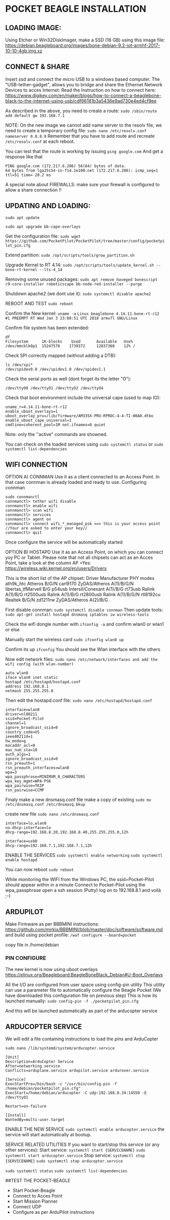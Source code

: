 # POCKET BEAGLE INSTALLATION

## LOADING IMAGE:
Using Etcher or Win32DiskImager, make a SSD (16 GB) using this image file:
 https://debian.beagleboard.org/images/bone-debian-9.2-iot-armhf-2017-10-10-4gb.img.xz

## CONNECT & SHARE
Insert ssd and connect the micro USB to a windows based computer.
The "USB-tether-gadget", allows you to bridge and share the Ethernet Network Devices to acces Internet:
Read the Instruction on how to connect here:
https://www.digikey.com/en/maker/blogs/how-to-connect-a-beaglebone-black-to-the-internet-using-usb/cdf66181b3a5436e9ad730e4ed4cf9ee

As described in the above,  you need to create a route:
`sudo /sbin/route add default gw 192.168.7.1`

NOTE: On the new image we cannot add  name server to the resolv file,
we need to create a temporary config file:
`sudo nano /etc/resolv.conf`
`nameserver 8.8.8.8`
Remember that you have to add route and recreate `/etc/resolv.conf` at each reboot.

You can test that the route is working by issuing `ping google.com`
And get a response like that
```
PING google.com (172.217.6.206) 56(84) bytes of data.
64 bytes from lga25s54-in-f14.1e100.net (172.217.6.206): icmp_seq=1 ttl=51 time= 20.2 ms
```
A special note about FIREWALLS:  make sure your firewall is configured to  allow  a share connection !!

## UPDATING AND LOADING:
`sudo apt update`

`sudo apt upgrade bb-cape-overlays`

Get the configuration file:
`sudo wget https://github.com/PocketPilot/PocketPilot/tree/master/config/pocketpilot_pin.cfg`

Extend partition: 
`sudo /opt/scripts/tools/grow_partition.sh`

Upgrade Kernel to RT 4.14:
`sudo /opt/scripts/tools/update_kernel.sh --bone-rt-kernel --lts-4_14`

Removing some unused packages:
`sudo apt remove haveged bonescript c9-core-installer roboticscape bb-node-red-installer --purge`

Shutdown apache2 (we dont use it):
`sudo systemctl disable apache2`

REBOOT AND TEST
`sudo reboot`
 
Confirm the New kernel:
`uname -a`
`Linux beaglebone 4.14.11-bone-rt-r12 #1 PREEMPT RT Wed Jan 3 23:08:51 UTC 2018 armv7l GNU/Linux`

Confirm file system has been extended:
```
df
Filesystem 		1K-blocks	 Used 		Available 	Use% 
/dev/mmcblk0p1 	15247576 	1739372 	12837360 	12% /
```

Check SPI correctly mapped (without adding a DTB):
```
ls /dev/spi*
/dev/spidev0.0 /dev/spidev1.0 /dev/spidev1.1
```

Check the serial ports as well (dont forget its the letter "O"):
```ls /dev/ttyO*
/dev/ttyO0 /dev/ttyO1 /dev/ttyO2 /dev/ttyO4
```

Check that boot environment include the universal cape (used to map IO):
```cat /boot/uEnv.txt
uname_r=4.14.11-bone-rt-r12
enable_uboot_overlays=1
uboot_overlay_pru=/lib/firmware/AM335X-PRU-RPROC-4-4-TI-00A0.dtbo
enable_uboot_cape_universal=1
cmdline=coherent_pool=1M net.ifnames=0 quiet
```
Note: only the ''active" commands are showned.

You can check on the loaded services using
`sudo systemctl status`
or
`sudo systemctl list-dependencies`


## WIFI CONNECTION

OPTION A) CONNMAN 
Use it as a client connected to an Access Point.
In that case connman is already loaded and ready to use.
Configuring connman
```
sudo connmanctl
connmanctl> tether wifi disable
connmanctl> enable wifi
connmanctl> scan wifi
connmanctl> services
connmanctl> agent on
connmanctl> connect wifi_*_managed_psk ==> this is your access point
//Your are asked to enter your key//
connmanctl> quit
```
Once configure the service will be automatically started


OPTION B) HOSTAPD
Use it as an Access Point, on which you can connect yoy PC or Tablet.
Please note that not all chipsets can act as an Acces Point, 
take a look at the column AP =Yes: 
https://wireless.wiki.kernel.org/en/users/Drivers

This is the short list of the AP chipset:
Driver	    Manufacturer	   PHY modes
ath9k_htc	 Atheros	        B/G/N
carl9170	  ZyDAS/Atheros	  A(1)/B/G/N
libertas_tfMarvell	        B/G
p54usb	    Intersil/Conexant	A(1)/B/G
rt73usb	   Ralink	        A(1)/B/G
rt2500usb	 Ralink	        A(1)/B/G
rt2800usb	Ralink	         A(1)/B/G/N
rtl8192cu	Realtek	        B/G/N
zd1211rw	 ZyDAS/Atheros	  A(2)/B/G

First disable connman:
`sudo systemctl disable connman`
Then update tools:
`sudo apt-get install hostapd dnsmasq iptables iw wireless-tools`


Check the wifi dongle number with 
`ifconfig -a`
and confirm wlan0 or wlan1 or else

Manually start the wireless card
`sudo ifconfig wlan0 up`

Confirm its up 
`ifconfig`
You should see the Wlan interface with the others


Now edit network files:
`sudo nano /etc/network/interfaces and add the wifi config (with wlan-number)`
```
auto wlan0
iface wlan0 inet static
hostapd /etc/hostapd/hostapd.conf
address 192.168.8.1
netmask 255.255.255.0
```

Then edit the hostapd.conf file: 
`sudo nano /etc/hostapd/hostapd.conf`
```
interface=wlan0
driver=nl80211
ssid=Pocket-Pilot
channel=1
ignore_broadcast_ssid=0
country_code=US
ieee80211d=1
hw_mode=g
macaddr_acl=0
max_num_sta=10
auth_algs=1
ignore_broadcast_ssid=0
rsn_preauth=1
rsn_preauth_interfaces=wlan0
wpa=3
wpa_passphrase=MINIMUM_8_CHARACTERS
wpa_key_mgmt=WPA-PSK
wpa_pairwise=TKIP
rsn_pairwise=CCMP
```

Finaly make a new dnsmasq.conf file
make a copy of existing 
`sudo mv /etc/dnsmasq.conf /etc/dnsmasq.bkup`

create new file
`sudo nano /etc/dnsmasq.conf`
```
interface=lo,wlan0
no-dhcp-interface=lo
dhcp-range=192.168.8.20,192.168.8.40,255.255.255.0,12h

interface=usb0
dhcp-range=192.168.7.1,192.168.7.1,12h
```

ENABLE THE SERVICES
`sudo systemctl enable networking`
`sudo systemctl enable hostapd`

You can now reboot
`sudo reboot`

While monitoring the WIFI from the Windows PC, the ssid=Pocket-Pilot should appear within in a minute
Connect to Pocket-Pilot using the wpa_passphrase 
open a ssh session (Putty)
log on to 192.168.8.1
and voilà ;-)


## ARDUPILOT
Make Firmware as per BBBMINI instructions:
https://github.com/mirkix/BBBMINI/blob/master/doc/software/software.md
and build using pocket profile:
`/waf configure --board=pocket`

copy file in /home/debian

### PIN CONFIGURE
The new kernel is now using uboot overlays 
https://elinux.org/Beagleboard:BeagleBoneBlack_Debian#U-Boot_Overlays

All the I/O are configured from user space using config-pin utility
This utility can use a parameter file to automatically configure the Beagle Pocket
(We have downloaded this configuration file on previous step)
This is how its launched manually:
`sudo config-pin -f ./pocketpilot_pin.cfg`

And this will be launched automatically as part of the arducopter service


## ARDUCOPTER SERVICE
We will edit a file containing instructions to load the pins and ArduCopter

`sudo nano /lib/systemd/system/arducopter.service`
```
[Unit]
Description=ArduCopter Service
After=networking.service
Conflicts=arduplane.service ardupilot.service ardurover.service

[Service]
ExecStartPre=/bin/bash -c "/usr/bin/config-pin -f /home/debian/pocketpilot_pin.cfg"
ExecStart=/home/debian/arducopter -C udp:192.168.8.34:14550 -E /dev/ttyO1

Restart=on-failure

[Install]
WantedBy=multi-user.target
```

ENABLE THE NEW SERVICE
`sudo systemctl enable arducopter.service`
the service will start automatically at bootup.



SERVICE RELATED UTILITIES
If you want to start/stop this service (or any other services):
Start service: `systemctl start {SERVICENAME}`
`sudo systemctl start arducopter.service`
Stop service: `systemctl stop {SERVICENAME}`
`sudo systemctl stop arducopter.service`

`sudo systemctl status`
`sudo systemctl list-dependencies`


##TEST THE POCKET-BEAGLE
* Start Pocket-Beagle
* Connect to Acces Point
* Start Mission Planner
* Connect UDP
* Configure as per ArduPilot instructions
